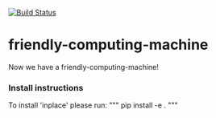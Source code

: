 [![Build Status](https://travis-ci.org/dgasmith/friendly-computing-machine.svg?branch=master)](https://travis-ci.org/dgasmith/friendly-computing-machine)

# friendly-computing-machine

Now we have a friendly-computing-machine!
 ### Install instructions
 To install 'inplace' please run:
 """
 pip install -e .
 """

